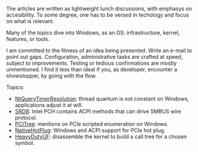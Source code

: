 The articles are written as lightweight lunch discussions, with emphasys on accesibility.
To some degree, one has to be versed in techology and focus on what is relevant.

Many of the topics dive into Windows, as an OS: infrastructure, kernel, features,
or tools.

I am committed to the fitness of an idea being presented. Write an e-mail to point out
gaps. Configuration, administrative tasks are crafted at speed, subject to improvements.
Testing or tedious confirmations are mostly unmentioned. I find it less than ideal if
you, as developer, encounter a showstopper, by going with the flow.

Topics:
- [NtQueryTimerResolution](./NtQueryTimerResolution/usleep.md): thread quantum is not
constant on Windows, applications adjust it at will.
- [SRDB](./AcpiEvalSBUS/srdb.md): Intel PCH contains ACPI methods that can drive
  SMBUS wire protocol.
- [PCITree](./PCITree/brief.md): mentions on PCIe scripted enumeration on Windows.
- [NativeHotPlug](./PCIeHP/notes.md): Windows and ACPI support for PCIe hot plug.
- [HeavyDutyUF](./HDUF/brief.md): disassemble the kernel to build a call tree for a
chosen symbol.
